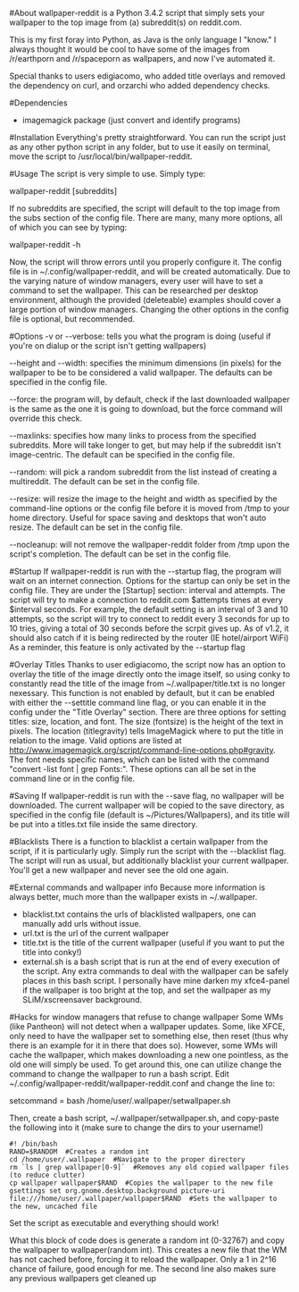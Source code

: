 #About
wallpaper-reddit is a Python 3.4.2 script that simply sets your wallpaper to the top image from (a) subreddit(s) on reddit.com.

This is my first foray into Python, as Java is the only language I "know."  I always thought it would be cool to have some of the images from /r/earthporn and /r/spaceporn as wallpapers, and now I've automated it.

Special thanks to users edigiacomo, who added title overlays and removed the dependency on curl, and orzarchi who added dependency checks.

#Dependencies
- imagemagick package (just convert and identify programs)

#Installation
Everything's pretty straightforward.  You can run the script just as any other python script in any folder, but to use it easily on terminal, move the script to /usr/local/bin/wallpaper-reddit.

#Usage
The script is very simple to use.  Simply type:

  wallpaper-reddit [subreddits]
  
If no subreddits are specified, the script will default to the top image from the subs section of the config file.  There are many, many more options, all of which you can see by typing:

  wallpaper-reddit -h
  
Now, the script will throw errors until you properly configure it.  The config file is in ~/.config/wallpaper-reddit, and will be created automatically.  Due to the varying nature of window managers, every user will have to set a command to set the wallpaper.  This can be researched per desktop environment, although the provided (deleteable) examples should cover a large portion of window managers.  Changing the other options in the config file is optional, but recommended.

#Options
-v or --verbose:  tells you what the program is doing (useful if you're on dialup or the script isn't getting wallpapers)

--height and --width:  specifies the minimum dimensions (in pixels) for the wallpaper to be to be considered a valid wallpaper.  The defaults can be specified in the config file.

--force: the program will, by default, check if the last downloaded wallpaper is the same as the one it is going to download, but the force command will override this check.

--maxlinks:  specifies how many links to process from the specified subreddits.  More will take longer to get, but may help if the subreddit isn't image-centric.  The default can be specified in the config file.

--random: will pick a random subreddit from the list instead of creating a multireddit.  The default can be set in the config file.

--resize:  will resize the image to the height and width as specified by the command-line options or the config file before it is moved from /tmp to your home directory.  Useful for space saving and desktops that won't auto resize.  The default can be set in the config file.

--nocleanup:  will not remove the wallpaper-reddit folder from /tmp upon the script's completion.  The default can be set in the config file.

#Startup
If wallpaper-reddit is run with the --startup flag, the program will wait on an internet connection.  Options for the startup can only be set in the config file.  They are under the [Startup] section: interval and attempts.  The script will try to make a connection to reddit.com $attempts times at every $interval seconds.  For example, the default setting is an interval of 3 and 10 attempts, so the script will try to connect to reddit every 3 seconds for up to 10 tries, giving a total of 30 seconds before the scrpit gives up.  As of v1.2, it should also catch if it is being redirected by the router (IE hotel/airport WiFi) As a reminder, this feature is only activated by the --startup flag

#Overlay Titles
Thanks to user edigiacomo, the script now has an option to overlay the title of the image directly onto the image itself, so using conky to constantly read the title of the image from ~/.wallpaper/title.txt is no longer nexessary.  This function is not enabled by default, but it can be enabled with either the --settitle command line flag, or you can enable it in the config under the "Title Overlay" section.  There are three options for setting titles: size, location, and font.  The size (fontsize) is the height of the text in pixels.  The location (titlegravity) tells ImageMagick where to put the title in relation to the image.  Valid options are listed at http://www.imagemagick.org/script/command-line-options.php#gravity.  The font needs specific names, which can be listed with the command "convert -list font | grep Fonts:".  These options can all be set in the command line or in the config file.

#Saving
If wallpaper-reddit is run with the --save flag, no wallpaper will be downloaded.  The current wallpaper will be copied to the save directory, as specified in the config file (default is ~/Pictures/Wallpapers), and its title will be put into a titles.txt file inside the same directory.

#Blacklists
There is a function to blacklist a certain wallpaper from the script, if it is particularly ugly.  Simply run the script with the --blacklist flag.  The script will run as usual, but additionally blacklist your current wallpaper.  You'll get a new wallpaper and never see the old one again.

#External commands and wallpaper info
Because more information is always better, much more than the wallpaper exists in ~/.wallpaper.
- blacklist.txt contains the urls of blacklisted wallpapers, one can manually add urls without issue.
- url.txt is the url of the current wallpaper
- title.txt is the title of the current wallpaper (useful if you want to put the title into conky!)
- external.sh is a bash script that is run at the end of every execution of the script.  Any extra commands to deal with the wallpaper can be safely places in this bash script.  I personally have mine darken my xfce4-panel if the wallpaper is too bright at the top, and set the wallpaper as my SLiM/xscreensaver background.

#Hacks for window managers that refuse to change wallpaper
Some WMs (like Pantheon) will not detect when a wallpaper updates.  Some, like XFCE, only need to have the wallpaper set to something else, then reset (thus why there is an example for it in there that does so).  However, some WMs will cache the wallpaper, which makes downloading a new one pointless, as the old one will simply be used.  To get around this, one can utilize change the command to change the wallpaper to run a bash script.  Edit ~/.config/wallpaper-reddit/wallpaper-reddit.conf and change the line to:

  setcommand = bash /home/user/.wallpaper/setwallpaper.sh
  
Then, create a bash script, ~/.wallpaper/setwallpaper.sh, and copy-paste the following into it (make sure to change the dirs to your username!)

    #! /bin/bash
    RAND=$RANDOM  #Creates a random int
    cd /home/user/.wallpaper  #Navigate to the proper directory
    rm `ls | grep wallpaper[0-9]`  #Removes any old copied wallpaper files (to reduce clutter)
    cp wallpaper wallpaper$RAND  #Copies the wallpaper to the new file
    gsettings set org.gnome.desktop.background picture-uri file:///home/user/.wallpaper/wallpaper$RAND  #Sets the wallpaper to the new, uncached file
  
Set the script as executable and everything should work!

What this block of code does is generate a random int (0-32767) and copy the wallpaper to wallpaper(random int).  This creates a new file that the WM has not cached before, forcing it to reload the wallpaper.  Only a 1 in 2^16 chance of failure, good enough for me.  The second line also makes sure any previous wallpapers get cleaned up
